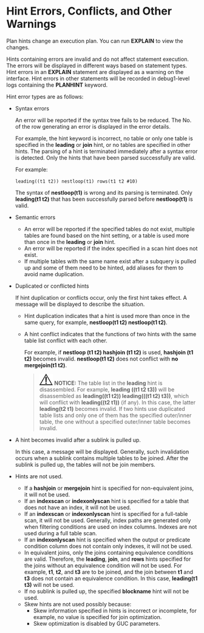 # Hint Errors, Conflicts, and Other Warnings<a name="EN-US_TOPIC_0289899816"></a>

Plan hints change an execution plan. You can run  **EXPLAIN**  to view the changes.

Hints containing errors are invalid and do not affect statement execution. The errors will be displayed in different ways based on statement types. Hint errors in an  **EXPLAIN**  statement are displayed as a warning on the interface. Hint errors in other statements will be recorded in debug1-level logs containing the  **PLANHINT**  keyword.

Hint error types are as follows:

-   Syntax errors

    An error will be reported if the syntax tree fails to be reduced. The No. of the row generating an error is displayed in the error details.

    For example, the hint keyword is incorrect, no table or only one table is specified in the  **leading**  or  **join**  hint, or no tables are specified in other hints. The parsing of a hint is terminated immediately after a syntax error is detected. Only the hints that have been parsed successfully are valid.

    For example:

    ```
    leading((t1 t2)) nestloop(t1) rows(t1 t2 #10)
    ```

    The syntax of  **nestloop\(t1\)**  is wrong and its parsing is terminated. Only  **leading\(t1 t2\)**  that has been successfully parsed before  **nestloop\(t1\)**  is valid.

-   Semantic errors
    -   An error will be reported if the specified tables do not exist, multiple tables are found based on the hint setting, or a table is used more than once in the  **leading**  or  **join**  hint.
    -   An error will be reported if the index specified in a scan hint does not exist.
    -   If multiple tables with the same name exist after a subquery is pulled up and some of them need to be hinted, add aliases for them to avoid name duplication.

-   Duplicated or conflicted hints

    If hint duplication or conflicts occur, only the first hint takes effect. A message will be displayed to describe the situation.

    -   Hint duplication indicates that a hint is used more than once in the same query, for example,  **nestloop\(t1 t2\) nestloop\(t1 t2\)**.
    -   A hint conflict indicates that the functions of two hints with the same table list conflict with each other.

        For example, if  **nestloop \(t1 t2\) hashjoin \(t1 t2\)**  is used,  **hashjoin \(t1 t2\)**  becomes invalid.  **nestloop\(t1 t2\)**  does not conflict with  **no mergejoin\(t1 t2\)**.

        >![](public_sys-resources/icon-notice.gif) **NOTICE:** 
        >The table list in the  **leading**  hint is disassembled. For example,  **leading \(\(t1 t2 t3\)\)**  will be disassembled as  **leading\(\(t1 t2\)\) leading\(\(\(t1 t2\) t3\)\)**, which will conflict with  **leading\(\(t2 t1\)\)**  \(if any\). In this case, the latter  **leading\(t2 t1\)**  becomes invalid. If two hints use duplicated table lists and only one of them has the specified outer/inner table, the one without a specified outer/inner table becomes invalid.


-   A hint becomes invalid after a sublink is pulled up.

    In this case, a message will be displayed. Generally, such invalidation occurs when a sublink contains multiple tables to be joined. After the sublink is pulled up, the tables will not be join members.

-   Hints are not used.
    -   If a  **hashjoin**  or  **mergejoin**  hint is specified for non-equivalent joins, it will not be used.
    -   If an  **indexscan**  or  **indexonlyscan**  hint is specified for a table that does not have an index, it will not be used.
    -   If an  **indexscan**  or  **indexonlyscan**  hint is specified for a full-table scan, it will not be used. Generally, index paths are generated only when filtering conditions are used on index columns. Indexes are not used during a full table scan.
    -   If an  **indexonlyscan**  hint is specified when the output or predicate condition column does not contain only indexes, it will not be used.
    -   In equivalent joins, only the joins containing equivalence conditions are valid. Therefore, the  **leading**,  **join**, and  **rows**  hints specified for the joins without an equivalence condition will not be used. For example,  **t1**,  **t2**, and  **t3**  are to be joined, and the join between  **t1**  and  **t3**  does not contain an equivalence condition. In this case,  **leading\(t1 t3\)**  will not be used.
    -   If no sublink is pulled up, the specified  **blockname**  hint will not be used.
    -   Skew hints are not used possibly because:
        -   Skew information specified in hints is incorrect or incomplete, for example, no value is specified for join optimization.
        -   Skew optimization is disabled by GUC parameters.



